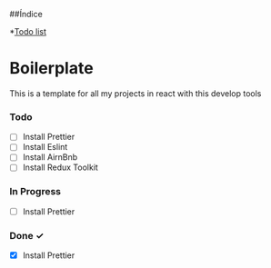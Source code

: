 ##Índice

\*[Todo list](#Todo)

# Boilerplate

This is a template for all my projects in react with this develop tools

### Todo

- [ ] Install Prettier
- [ ] Install Eslint
- [ ] Install AirnBnb
- [ ] Install Redux Toolkit

### In Progress

- [ ] Install Prettier

### Done ✓

- [x] Install Prettier
